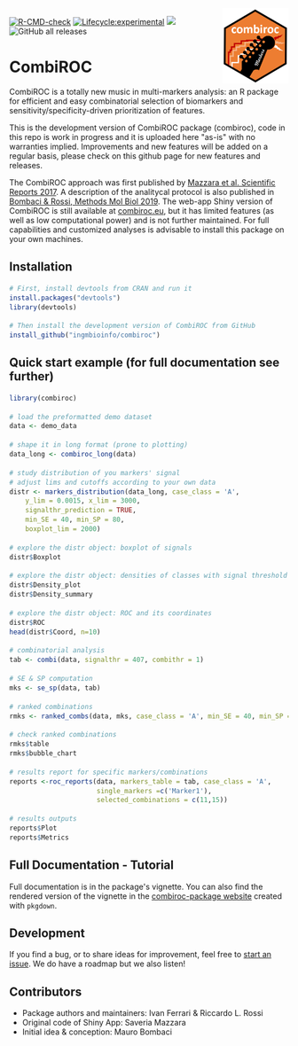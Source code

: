 <img src="inst/www/combiroc.png" align="right" alt="" width="120" />

<!-- badges: start -->
[![R-CMD-check](https://github.com/ingmbioinfo/combiroc/workflows/R-CMD-check/badge.svg)](https://github.com/ingmbioinfo/combiroc/actions)
[![Lifecycle:experimental](https://img.shields.io/badge/lifecycle-experimental-orange.svg)](https://lifecycle.r-lib.org/articles/stages.html#experimental-1)
[![](https://img.shields.io/github/last-commit/ingmbioinfo/combiroc.svg)](https://github.com/ingmbioinfo/combiroc/commits/master)
![GitHub all releases](https://img.shields.io/github/downloads/ingmbioinfo/combiroc/total)
<!-- badges: end -->

# CombiROC

CombiROC is a totally new music in multi-markers analysis: an R package for efficient and easy combinatorial selection of biomarkers and sensitivity/specificity-driven prioritization of features. 

This is the development version of CombiROC package (combiroc), code in this repo is work in progress and it is uploaded here "as-is" with no warranties implied. Improvements and new features will be added on a regular basis, please check on this github page for new features and releases. 

The CombiROC approach was first published by [Mazzara et al. Scientific Reports 2017](https://www.nature.com/articles/srep45477). A description of the analitycal protocol is also published in [Bombaci & Rossi, Methods Mol Biol 2019](https://link.springer.com/protocol/10.1007%2F978-1-4939-9164-8_16).
The web-app Shiny version of CombiROC is still available at [combiroc.eu](http://combiroc.eu/), but it has limited features (as well as low computational power) and is not further maintained. For full capabilities and customized analyses is advisable to install this package on your own machines.

## Installation

```r
# First, install devtools from CRAN and run it
install.packages("devtools")
library(devtools)

# Then install the development version of CombiROC from GitHub
install_github("ingmbioinfo/combiroc")
```

## Quick start example (for full documentation see further)

```r
library(combiroc)

# load the preformatted demo dataset
data <- demo_data

# shape it in long format (prone to plotting)
data_long <- combiroc_long(data)

# study distribution of you markers' signal
# adjust lims and cutoffs according to your own data
distr <- markers_distribution(data_long, case_class = 'A', 
	y_lim = 0.0015, x_lim = 3000, 
	signalthr_prediction = TRUE, 
	min_SE = 40, min_SP = 80, 
	boxplot_lim = 2000)

# explore the distr object: boxplot of signals
distr$Boxplot

# explore the distr object: densities of classes with signal threshold (signalthr)
distr$Density_plot
distr$Density_summary

# explore the distr object: ROC and its coordinates
distr$ROC
head(distr$Coord, n=10)

# combinatorial analysis
tab <- combi(data, signalthr = 407, combithr = 1)

# SE & SP computation
mks <- se_sp(data, tab)

# ranked combinations
rmks <- ranked_combs(data, mks, case_class = 'A', min_SE = 40, min_SP = 80)

# check ranked combinations
rmks$table
rmks$bubble_chart

# results report for specific markers/combinations
reports <-roc_reports(data, markers_table = tab, case_class = 'A',
                      single_markers =c('Marker1'), 
                      selected_combinations = c(11,15))

# results outputs
reports$Plot
reports$Metrics
```

## Full Documentation - Tutorial

Full documentation is in the package's vignette. You can also find the rendered version of the vignette in the [combiroc-package website](https://ingmbioinfo.github.io/combiroc/index.html) created with `pkgdown`.

## Development

If you find a bug, or to share ideas for improvement, feel free to [start an issue](https://github.com/ingmbioinfo/combiroc/issues). We do have a roadmap but we also listen!

## Contributors

* Package authors and maintainers: Ivan Ferrari & Riccardo L. Rossi
* Original code of Shiny App: Saveria Mazzara
* Initial idea & conception: Mauro Bombaci


